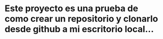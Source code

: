 # Este proyecto es una prueba de como crear un repositorio y clonarlo desde github a mi escritorio local...